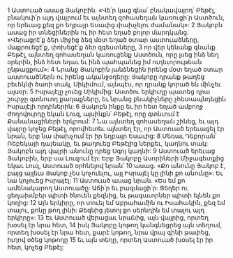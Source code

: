 1 Աստուած ասաց Յակոբին. «Վե՛ր կաց գնա՛ բնակավայրդ՝ Բեթէլ, բնակուի՛ր այդ վայրում եւ այնտեղ զոհասեղան կառուցի՛ր Աստծուն, որ երեւաց քեզ քո եղբայր Եսաւից փախչելու ժամանակ»: 2 Յակոբն ասաց իր տնեցիներին ու իր հետ եղած բոլոր մարդկանց. «Վերացրէ՛ք ձեր միջից ձեզ մօտ եղած օտար աստուածները, մաքրուեցէ՛ք, փոխեցէ՛ք ձեր զգեստները, 3 որ վեր կենանք գնանք Բեթէլ, այնտեղ զոհասեղան կառուցենք Աստծուն, որը լսեց ինձ նեղ օրերին, ինձ հետ եղաւ եւ ինձ պահպանեց իմ ուղեւորութեան ընթացքում»: 4 Նրանք Յակոբին յանձնեցին իրենց մօտ եղած օտար աստուածներն ու իրենց ականջօղերը: Յակոբը դրանք թաղեց բեւեկնի ծառի տակ, Սիկիմում, այնպէս, որ դրանք կորած են մինչեւ այսօր: 5 Իսրայէլը չուեց Սիկիմից: Աստծու երկիւղը պատեց դրա շուրջը գտնուող քաղաքները, եւ նրանց բնակիչները չհետապնդեցին Իսրայէլի որդիներին: 6 Յակոբն ինքը եւ իր հետ եղած ամբողջ ժողովուրդը եկան Լուզ, այսինքն՝ Բեթէլ, որը գտնւում է Քանանացիների երկրում: 7 Նա այնտեղ զոհասեղան շինեց, եւ այդ վայրը կոչեց Բեթէլ, որովհետեւ այնտեղ էր, որ Աստուած երեւացել էր նրան, երբ նա փախչում էր իր եղբայր Եսաւից:
8 Մեռաւ Դեբորան՝ Ռեբեկայի դայեակը, եւ թաղուեց Բեթէլից ներքեւ, կաղնու տակ: Յակոբն այդ վայրի անունը դրեց Սգոյ կաղնի: 9 Աստուած երեւաց Յակոբին, երբ սա Լուզում էր: Երբ Յակոբը Ասորիների Միջագետքից եկաւ Լուզ, Աստուած օրհնելով նրան՝ 10 ասաց. «Քո անունը Յակոբ է, բայց այլեւս Յակոբ չես կոչուելու, այլ Իսրայէլ կը լինի քո անունը»: Եւ նա կոչուեց Իսրայէլ: 11 Աստուած ասաց նրան. «Ես եմ քո ամենակարող Աստուածը: Աճի՛ր եւ բազմացի՛ր: Ցեղեր ու ցեղախմբեր պիտի ծնուեն քեզնից, եւ թագաւորներ պիտի ելնեն քո կողից: 12 Այն երկիրը, որ տուել եմ Աբրահամին ու Իսահակին, քեզ եմ տալու, քոնը թող լինի: Քեզնից յետոյ քո սերնդին եմ տալու այդ երկիրը»: 13 Եւ Աստուած վերացաւ նրանից, այն վայրից, որտեղ խօսել էր նրա հետ, 14 իսկ Յակոբը կոթող կանգնեցրեց այն տեղում, որտեղ խօսել էր նրա հետ, քարէ կոթող, նրա վրայ գինի թափեց, իւղով օծեց կոթողը 15 եւ այն տեղը, որտեղ Աստուած խօսել էր իր հետ, կոչեց Բեթէլ:

